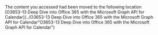 The content you accessed had been moved to the following location [O3653-13 Deep Dive into Office 365 with the Microsoft Graph API for Calendar](../O3653-13 Deep Dive into Office 365 with the Microsoft Graph API for Calendar"O3653-13 Deep Dive into Office 365 with the Microsoft Graph API for Calendar")